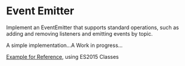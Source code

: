 # Event Emitter
Implement an EventEmitter that supports standard operations, such as adding and removing listeners and emitting events by topic.

A simple implementation...A Work in progress...

[Example for Reference](https://gist.github.com/mudge/5830382#gistcomment-2623252), using ES2015 Classes